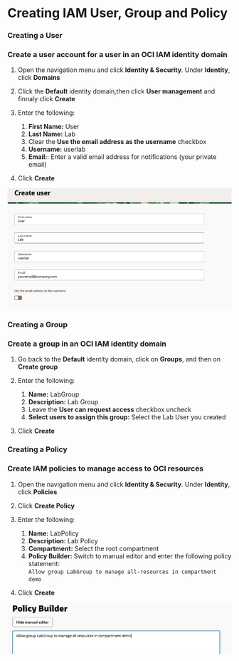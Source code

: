 # Creating IAM User, Group and Policy

### Creating a User
### Create a user account for a user in an OCI IAM identity domain

1. Open the navigation menu and click **Identity & Security**. Under **Identity**, click **Domains**

2. Click the **Default** identity domain,then click **User management** and finnaly click **Create**

3. Enter the following:
    1. **First Name:** User
    2. **Last Name:** Lab
    3. Clear the **Use the email address as the username** checkbox
    4. **Username:** userlab
    5. **Email:**: Enter a valid email address for notifications (your private email)

4. Click **Create**

<img src="../SS/iam/1.png" alt="drawing" width="600">


### Creating a Group
### Create a group in an OCI IAM identity domain

1. Go back to the **Default** identity domain, click on **Groups**, and then on **Create group**

2. Enter the following:
    1. **Name:** LabGroup
    2. **Description:** Lab Group
    3. Leave the **User can request access** checkbox uncheck
    4. **Select users to assign this group:** Select the Lab User you created

3. Click **Create**


### Creating a Policy
### Create IAM policies to manage access to OCI resources

1. Open the navigation menu and click **Identity & Security**. Under **Identity**, click **Policies**

2. Click **Create Policy**

3. Enter the following:
    1. **Name:** LabPolicy
    2. **Description:** Lab Policy
    3. **Compartment:** Select the root compartment
    4. **Policy Builder:** Switch to manual editor and enter the following policy statement:<br>
    ```Allow group LabGroup to manage all-resources in compartment demo```

4. Click **Create**

<img src="../SS/iam/2.png" alt="drawing" width="600">

